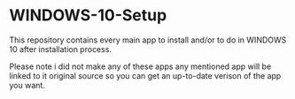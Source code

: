 # WINDOWS-10-Setup
This repository contains every main app to install and/or to do in WINDOWS 10 after installation process.

Please note i did not make any of these apps any mentioned app will be linked to it original source so you can get an up-to-date verison of the app you want.

